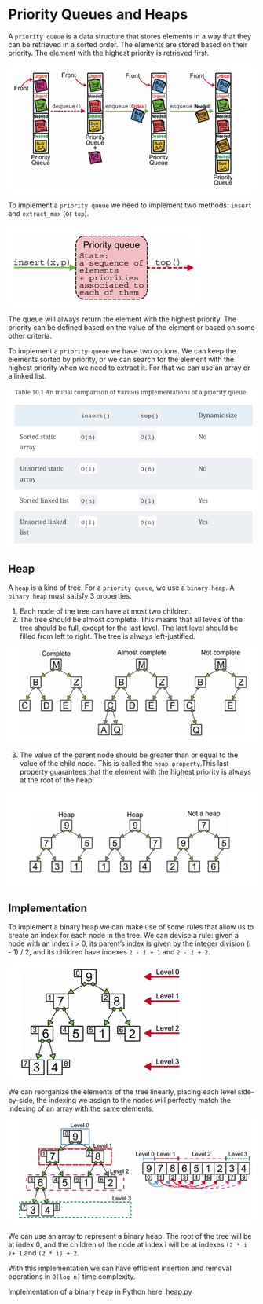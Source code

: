 # Priority Queues and Heaps

A `priority queue` is a data structure that stores elements in a way that they can be retrieved in a sorted order. The elements are stored based on their priority. The element with the highest priority is retrieved first.

![alt text](image.png)

To implement a `priority queue` we need to implement two methods: `insert` and `extract_max` (or `top`).

![alt text](image-1.png)

The queue will always return the element with the highest priority. The priority can be defined based on the value of the element or based on some other criteria.

To implement a `priority queue` we have two options. We can keep the elements sorted by priority, or we can search for the element with the highest priority when we need to extract it. For that we can use an array or a linked list.

![alt text](image-2.png)

## Heap

A `heap` is a kind of tree. For a `priority queue`, we use a `binary heap`.
A `binary heap` must satisfy 3 properties:

1. Each node of the tree can have at most two children.
2. The tree should be almost complete. This means that all levels of the tree should be full, except for the last level. The last level should be filled from left to right. The tree is always left-justified.

![alt text](image-3.png)

3. The value of the parent node should be greater than or equal to the value of the child node. This is called the `heap property`.This last property guarantees that the element with the highest priority is always at the root of the heap

![alt text](image-4.png)

## Implementation

To implement a binary heap we can make use of some rules that allow us to create an index for each node in the tree. We can devise a rule: given a node with an index i > 0, its parent’s index is given by the integer division (i - 1) / 2, and its children have indexes `2 - i + 1` and `2 - i + 2`.

![alt text](image-5.png)

We can reorganize the elements of the tree linearly, placing each level side-by-side, the indexing we assign to the nodes will perfectly match the indexing of an array with the same elements.

![alt text](image-6.png)

We can use an array to represent a binary heap. The root of the tree will be at index 0, and the children of the node at index i will be at indexes `(2 * i )+ 1` and `(2 * i) + 2`.

With this implementation we can have efficient insertion and removal operations in `O(log n)` time complexity.

Implementation of a binary heap in Python here: [heap.py](heap.py)
